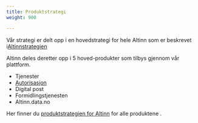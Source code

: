 ```yaml
---
title: Produktstrategi
weight: 900

---
```

Vår strategi er delt opp i en hovedstrategi for hele Altinn som er beskrevet i[Altinnstrategien](https://www.altinndigital.no/contentassets/6a7e4cb8678d44a586694288cb0e1577/revidert-altinn-strategi-2016.pdf)

Altinn deles deretter opp i 5 hoved-produkter som tilbys gjennom vår plattform. 
- Tjenester
- [Autorisasjon](../produktstrategier/autorisasjon/)
- Digital post
- Formidlingstjenesten
- Altinn.data.no
  
Her finner du [produktstrategien for Altinn](https://www.altinndigital.no/contentassets/6a7e4cb8678d44a586694288cb0e1577/altinn-produktstrategi-revisjon1.2.pdf) for alle produktene .


